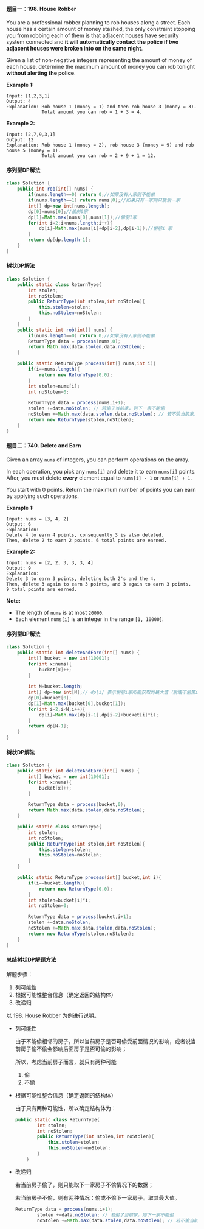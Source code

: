 #### 题目一：198. House Robber

You are a professional robber planning to rob houses along a street. Each house has a certain amount of money stashed, the only constraint stopping you from robbing each of them is that adjacent houses have security system connected and **it will automatically contact the police if two adjacent houses were broken into on the same night**.

Given a list of non-negative integers representing the amount of money of each house, determine the maximum amount of money you can rob tonight **without alerting the police**.

**Example 1:**

```
Input: [1,2,3,1]
Output: 4
Explanation: Rob house 1 (money = 1) and then rob house 3 (money = 3).
             Total amount you can rob = 1 + 3 = 4.
```

**Example 2:**

```
Input: [2,7,9,3,1]
Output: 12
Explanation: Rob house 1 (money = 2), rob house 3 (money = 9) and rob house 5 (money = 1).
             Total amount you can rob = 2 + 9 + 1 = 12.
```

#### 序列型DP解法

```java
class Solution {
    public int rob(int[] nums) {
        if(nums.length==0) return 0;//如果没有人家则不能偷
        if(nums.length==1) return nums[0];//如果只有一家则只能偷一家
        int[] dp=new int[nums.length];
        dp[0]=nums[0];//偷前0家
        dp[1]=Math.max(nums[0],nums[1]);//偷前1家
        for(int i=2;i<nums.length;i++){
            dp[i]=Math.max(nums[i]+dp[i-2],dp[i-1]);//偷前i 家
        }
        return dp[dp.length-1];
    }
}
```



#### 树状DP解法

```java
class Solution {
    public static class ReturnType{
        int stolen;
        int noStolen;
        public ReturnType(int stolen,int noStolen){
            this.stolen=stolen;
            this.noStolen=noStolen;
        }
    }
    public static int rob(int[] nums) {
        if(nums.length==0) return 0;//如果没有人家则不能偷
        ReturnType data = process(nums,0);
        return Math.max(data.stolen,data.noStolen);
    }

    public static ReturnType process(int[] nums,int i){
        if(i==nums.length){
            return new ReturnType(0,0);
        }
        int stolen=nums[i];
        int noStolen=0;

        ReturnType data = process(nums,i+1);
        stolen +=data.noStolen; // 若偷了当前家，则下一家不能偷
        noStolen +=Math.max(data.stolen,data.noStolen); // 若不偷当前家，则可偷下一家或不偷下一家，选取其最大值
        return new ReturnType(stolen,noStolen);
    }
}
```





#### 题目二：740. Delete and Earn

Given an array `nums` of integers, you can perform operations on the array.

In each operation, you pick any `nums[i]` and delete it to earn `nums[i]` points. After, you must delete **every** element equal to `nums[i] - 1` or `nums[i] + 1`.

You start with 0 points. Return the maximum number of points you can earn by applying such operations.

**Example 1:**

```
Input: nums = [3, 4, 2]
Output: 6
Explanation: 
Delete 4 to earn 4 points, consequently 3 is also deleted.
Then, delete 2 to earn 2 points. 6 total points are earned.
```

 

**Example 2:**

```
Input: nums = [2, 2, 3, 3, 3, 4]
Output: 9
Explanation: 
Delete 3 to earn 3 points, deleting both 2's and the 4.
Then, delete 3 again to earn 3 points, and 3 again to earn 3 points.
9 total points are earned.
```

 

**Note:**

- The length of `nums` is at most `20000`.
- Each element `nums[i]` is an integer in the range `[1, 10000]`.

#### 序列型DP解法

```java
class Solution {
    public static int deleteAndEarn(int[] nums) {
        int[] bucket = new int[10001];
        for(int x:nums){
            bucket[x]++;
        }
        
        int N=bucket.length;
        int[] dp=new int[N];// dp[i] 表示偷前i家所能获取的最大值（偷或不偷第i家）
        dp[0]=bucket[0];
        dp[1]=Math.max(bucket[0],bucket[1]);
        for(int i=2;i<N;i++){
            dp[i]=Math.max(dp[i-1],dp[i-2]+bucket[i]*i);
        }
        return dp[N-1];
    }
}
```

#### 树状DP解法

```java
class Solution {
    public static int deleteAndEarn(int[] nums) {
        int[] bucket = new int[10001];
        for(int x:nums){
            bucket[x]++;
        }

        ReturnType data = process(bucket,0);
        return Math.max(data.stolen,data.noStolen);
    }

    public static class ReturnType{
        int stolen;
        int noStolen;
        public ReturnType(int stolen,int noStolen){
            this.stolen=stolen;
            this.noStolen=noStolen;
        }
    }

    public static ReturnType process(int[] bucket,int i){
        if(i==bucket.length){
            return new ReturnType(0,0);
        }
        int stolen=bucket[i]*i;
        int noStolen=0;

        ReturnType data = process(bucket,i+1);
        stolen +=data.noStolen;
        noStolen +=Math.max(data.stolen,data.noStolen);
        return new ReturnType(stolen,noStolen);
    }
}
```

#### 总结树状DP解题方法

解题步骤：

1. 列可能性
2. 根据可能性整合信息（确定返回的结构体）
3. 改递归

以 198. House Robber 为例进行说明。

* 列可能性

  由于不能偷相邻的房子，所以当前房子是否可偷受前面情况的影响，或者说当前房子偷不偷会影响后面房子是否可偷的影响；

  所以，考虑当前房子而言，就只有两种可能

  1. 偷
  2. 不偷

* 根据可能性整合信息（确定返回的结构体）

  由于只有两种可能性，所以确定结构体为：

  ```java
  public static class ReturnType{
          int stolen;
          int noStolen;
          public ReturnType(int stolen,int noStolen){
              this.stolen=stolen;
              this.noStolen=noStolen;
          }
      }
  ```

* 改递归

  若当前房子偷了，则只能取下一家房子不偷情况下的数据；

  若当前房子不偷，则有两种情况：偷或不偷下一家房子。取其最大值。

  ```java
  ReturnType data = process(nums,i+1);
          stolen +=data.noStolen; // 若偷了当前家，则下一家不能偷
          noStolen +=Math.max(data.stolen,data.noStolen); // 若不偷当前家，则可偷下一家或不偷下一家，选取其最大值
  ```

  